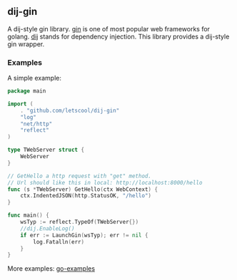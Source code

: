 ## dij-gin

A dij-style gin library. [gin](https://github.com/gin-gonic/gin) is one of 
most popular web frameworks for golang. [dij](https://github.com/LETSCOOL/lc-go)
stands for dependency injection. This library provides a dij-style gin wrapper.

### Examples

A simple example:
```go
package main

import (
	. "github.com/letscool/dij-gin"
	"log"
	"net/http"
	"reflect"
)

type TWebServer struct {
	WebServer
}

// GetHello a http request with "get" method.
// Url should like this in local: http://localhost:8000/hello
func (s *TWebServer) GetHello(ctx WebContext) {
	ctx.IndentedJSON(http.StatusOK, "/hello")
}

func main() {
	wsTyp := reflect.TypeOf(TWebServer{})
	//dij.EnableLog()
	if err := LaunchGin(wsTyp); err != nil {
		log.Fatalln(err)
	}
}
```


More examples: [go-examples](https://github.com/LETSCOOL/go-examples)
